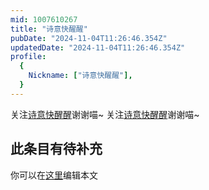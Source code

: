 ```yaml
---
mid: 1007610267
title: "诗意快醒醒"
pubDate: "2024-11-04T11:26:46.354Z"
updatedDate: "2024-11-04T11:26:46.354Z"
profile:
  {
    Nickname: ["诗意快醒醒"],
  }
---
```


关注[诗意快醒醒](https://space.bilibili.com/1007610267)谢谢喵~ 关注[诗意快醒醒](https://space.bilibili.com/1007610267)谢谢喵~

## 此条目有待补充
你可以在[这里](https://github.com/Yuhanawa/VTuber.ICU/edit/master/src/content/v/诗意快醒醒/index.md)编辑本文
